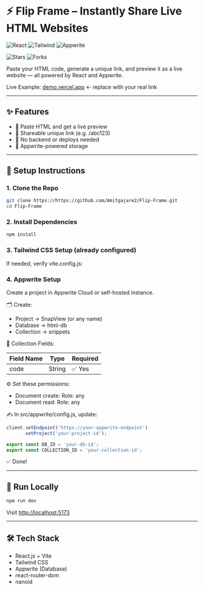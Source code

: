 
# ⚡ Flip Frame – Instantly Share Live HTML Websites

![React](https://img.shields.io/badge/React-18-blue?logo=react)
![Tailwind](https://img.shields.io/badge/TailwindCSS-3.4-38bdf8?logo=tailwindcss)
![Appwrite](https://img.shields.io/badge/Appwrite-cloud-e535ab?logo=appwrite)


![Stars](https://img.shields.io/github/stars/Amitgajare2/Flip-Frame?style=social)
![Forks](https://img.shields.io/github/forks/Amitgajare2/Flip-Frame?style=social)



Paste your HTML code, generate a unique link, and preview it as a live website — all powered by React and Appwrite.

Live Example: [demo.vercel.app](https://demo.vercel.app) ← replace with your real link

---

## ✨ Features

- 🧠 Paste HTML and get a live preview
- 🔗 Shareable unique link (e.g. /abc123)
- 🤠 No backend or deploys needed
- 🔐 Appwrite-powered storage

---

## 🚀 Setup Instructions

### 1. Clone the Repo

```bash
git clone https://https://github.com/Amitgajare2/Flip-Frame.git
cd Flip-Frame
````

### 2. Install Dependencies

```bash
npm install
```

### 3. Tailwind CSS Setup (already configured)

If needed, verify vite.config.js:


### 4. Appwrite Setup

Create a project in Appwrite Cloud or self-hosted instance.

🗂️ Create:

* Project → SnapView (or any name)
* Database → html-db
* Collection → snippets

📄 Collection Fields:

| Field Name | Type   | Required |
| ---------- | ------ | -------- |
| code       | String | ✅ Yes    |

⚙️ Set these permissions:

* Document create: Role: any
* Document read: Role: any

✍️ In src/appwrite/config.js, update:

```js
client.setEndpoint('https://your-appwrite-endpoint')
      .setProject('your-project-id');

export const DB_ID = 'your-db-id';
export const COLLECTION_ID = 'your-collection-id';
```

✅ Done!

---

## 🧪 Run Locally

```bash
npm run dev
```

Visit [http://localhost:5173](http://localhost:5173)

---


## 🛠 Tech Stack

* React.js + Vite
* Tailwind CSS
* Appwrite (Database)
* react-router-dom
* nanoid

